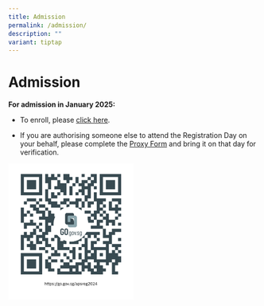 ```yaml
---
title: Admission
permalink: /admission/
description: ""
variant: tiptap
---
```

<h1>Admission</h1>
<p></p>
<p><strong>For admission in January 2025:</strong>
</p>
<ul data-tight="true" class="tight">
<li>
<p>To enroll, please <a href="https://go.gov.sg/apsreg2024" rel="noopener noreferrer nofollow" target="_blank">click here</a>.</p>
</li>
<li>
<p>If you are authorising someone else to attend the Registration Day on
your behalf, please complete the <a href="/files/admission__joint_proxy_form.pdf" rel="noopener noreferrer nofollow" target="_blank">Proxy Form</a> and bring it
on that day for verification.</p>
</li>
</ul>
<p></p>
<div class="isomer-image-wrapper">
<img style="width: 50%;" height="auto" width="100%" alt="" src="/images/APSReg2024.png">
</div>
<p></p>